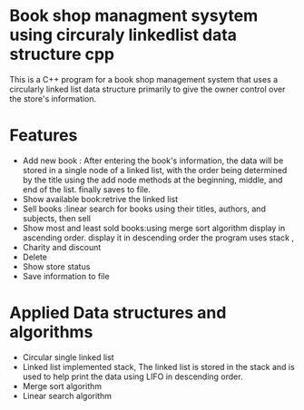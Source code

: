# Book shop managment sysytem using circuraly linkedlist  data structure cpp
This is a C++ program for a book shop management system that uses a circularly linked list data structure primarily to give the owner control over the store's information.
# Features
* Add new book : After entering the book's information, the data will be stored in a single node of a linked list, with the order being determined by the title using the add node methods at the beginning, middle, and end of the list. finally saves to file.
* Show available book:retrive the linked list
* Sell books :linear search for books using their titles, authors, and subjects, then sell
* Show most and least sold books:using merge sort algorithm display in ascending order. display it in descending order the program uses stack ,
* Charity and discount
* Delete
* Show store status
* Save information to file
# Applied Data structures and algorithms
* Circular single linked list
* Linked list implemented stack, The linked list is stored in the stack and is used to help print the data using LIFO in descending order.
* Merge sort algorithm
* Linear search algorithm

